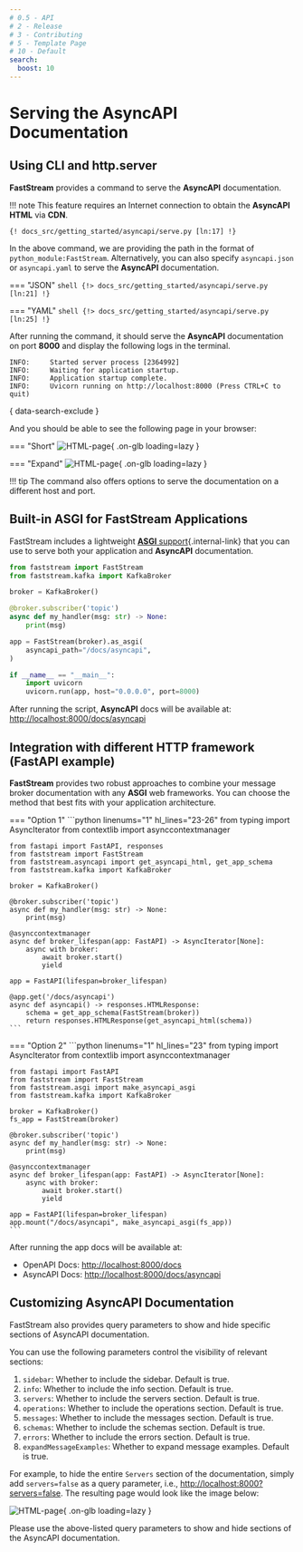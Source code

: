 ```yaml
---
# 0.5 - API
# 2 - Release
# 3 - Contributing
# 5 - Template Page
# 10 - Default
search:
  boost: 10
---
```


# Serving the AsyncAPI Documentation

## Using CLI and http.server

**FastStream** provides a command to serve the **AsyncAPI** documentation.

!!! note
    This feature requires an Internet connection to obtain the **AsyncAPI HTML** via **CDN**.

```shell
{! docs_src/getting_started/asyncapi/serve.py [ln:17] !}
```

In the above command, we are providing the path in the format of `python_module:FastStream`. Alternatively, you can also specify `asyncapi.json` or `asyncapi.yaml` to serve the **AsyncAPI** documentation.

=== "JSON"
    ```shell
    {!> docs_src/getting_started/asyncapi/serve.py [ln:21] !}
    ```

=== "YAML"
    ```shell
    {!> docs_src/getting_started/asyncapi/serve.py [ln:25] !}
    ```

After running the command, it should serve the **AsyncAPI** documentation on port **8000** and display the following logs in the terminal.

```{.shell .no-copy}
INFO:     Started server process [2364992]
INFO:     Waiting for application startup.
INFO:     Application startup complete.
INFO:     Uvicorn running on http://localhost:8000 (Press CTRL+C to quit)
```
{ data-search-exclude }

And you should be able to see the following page in your browser:

=== "Short"
    ![HTML-page](../../../assets/img/AsyncAPI-basic-html-short.png){ .on-glb loading=lazy }

=== "Expand"
    ![HTML-page](../../../assets/img/AsyncAPI-basic-html-full.png){ .on-glb loading=lazy }

!!! tip
    The command also offers options to serve the documentation on a different host and port.

## Built-in ASGI for FastStream Applications

FastStream includes a lightweight [**ASGI** support](../asgi.md){.internal-link} that you can use to serve both your application and **AsyncAPI** documentation.

```python linenums="1"
from faststream import FastStream
from faststream.kafka import KafkaBroker

broker = KafkaBroker()

@broker.subscriber('topic')
async def my_handler(msg: str) -> None:
    print(msg)

app = FastStream(broker).as_asgi(
    asyncapi_path="/docs/asyncapi",
)

if __name__ == "__main__":
    import uvicorn
    uvicorn.run(app, host="0.0.0.0", port=8000)
```

After running the script, **AsyncAPI** docs will be available at: <http://localhost:8000/docs/asyncapi>

## Integration with different HTTP framework (**FastAPI** example)

**FastStream** provides two robust approaches to combine your message broker documentation with any **ASGI** web frameworks.
You can choose the method that best fits with your application architecture.

=== "Option 1"
    ```python linenums="1" hl_lines="23-26"
    from typing import AsyncIterator
    from contextlib import asynccontextmanager

    from fastapi import FastAPI, responses
    from faststream import FastStream
    from faststream.asyncapi import get_asyncapi_html, get_app_schema
    from faststream.kafka import KafkaBroker

    broker = KafkaBroker()

    @broker.subscriber('topic')
    async def my_handler(msg: str) -> None:
        print(msg)

    @asynccontextmanager
    async def broker_lifespan(app: FastAPI) -> AsyncIterator[None]:
        async with broker:
            await broker.start()
            yield

    app = FastAPI(lifespan=broker_lifespan)

    @app.get('/docs/asyncapi')
    async def asyncapi() -> responses.HTMLResponse:
        schema = get_app_schema(FastStream(broker))
        return responses.HTMLResponse(get_asyncapi_html(schema))
    ```

=== "Option 2"
    ```python linenums="1" hl_lines="23"
    from typing import AsyncIterator
    from contextlib import asynccontextmanager

    from fastapi import FastAPI
    from faststream import FastStream
    from faststream.asgi import make_asyncapi_asgi
    from faststream.kafka import KafkaBroker

    broker = KafkaBroker()
    fs_app = FastStream(broker)

    @broker.subscriber('topic')
    async def my_handler(msg: str) -> None:
        print(msg)

    @asynccontextmanager
    async def broker_lifespan(app: FastAPI) -> AsyncIterator[None]:
        async with broker:
            await broker.start()
            yield

    app = FastAPI(lifespan=broker_lifespan)
    app.mount("/docs/asyncapi", make_asyncapi_asgi(fs_app))
    ```

After running the app docs will be available at:

* OpenAPI Docs: <http://localhost:8000/docs>
* AsyncAPI Docs: <http://localhost:8000/docs/asyncapi>

## Customizing AsyncAPI Documentation

FastStream also provides query parameters to show and hide specific sections of AsyncAPI documentation.

You can use the following parameters control the visibility of relevant sections:

1. `sidebar`: Whether to include the sidebar. Default is true.
1. `info`: Whether to include the info section. Default is true.
1. `servers`: Whether to include the servers section. Default is true.
1. `operations`: Whether to include the operations section. Default is true.
1. `messages`: Whether to include the messages section. Default is true.
1. `schemas`: Whether to include the schemas section. Default is true.
1. `errors`: Whether to include the errors section. Default is true.
1. `expandMessageExamples`: Whether to expand message examples. Default is true.

For example, to hide the entire `Servers` section of the documentation, simply add `servers=false` as a query parameter, i.e., <http://localhost:8000?servers=false>. The resulting page would look like the image below:

![HTML-page](../../../assets/img/AsyncAPI-hidden-servers.png){ .on-glb loading=lazy }

Please use the above-listed query parameters to show and hide sections of the AsyncAPI documentation.
